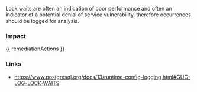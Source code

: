 
Lock waits are often an indication of poor performance and often an indicator of a potential denial of service vulnerability, therefore occurrences should be logged for analysis.


### Impact
<!-- Add Impact here -->

<!-- DO NOT CHANGE -->
{{ remediationActions }}

### Links
- https://www.postgresql.org/docs/13/runtime-config-logging.html#GUC-LOG-LOCK-WAITS


